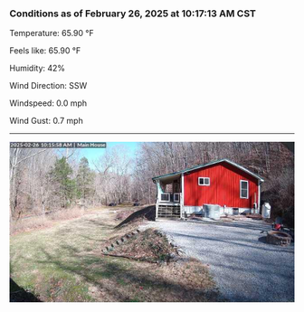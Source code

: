 ### Conditions as of February 26, 2025 at 10:17:13 AM CST 

Temperature: 65.90 &deg;F

Feels like: 65.90 &deg;F

Humidity: 42%

Wind Direction: SSW

Windspeed: 0.0 mph

Wind Gust: 0.7 mph

---

<img src="./images/latest.jpeg"/>

